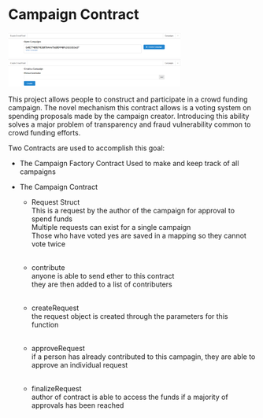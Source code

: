 # Campaign Contract

<img src="./images/landing_page.PNG" width="350"/>

<img src="./images/create_new_campaign_page.PNG" width="350"/>

This project allows people to construct and participate in a crowd funding campaign. The novel mechanism this contract allows is a voting system on spending proposals made by the campaign creator. Introducing this ability solves a major problem of transparency and fraud vulnerability common to crowd funding efforts.


Two Contracts are used to accomplish this goal:

* The Campaign Factory Contract
  Used to make and keep track of all campaigns

* The Campaign Contract
  * Request Struct</br>
    This is a request by the author of the campaign for approval to spend funds</br>
    Multiple requests can exist for a single campaign</br>
    Those who have voted yes are saved in a mapping so they cannot vote twice</br>
    <br />
    
  * contribute<br />
    anyone is able to send ether to this contract<br />
    they are then added to a list of contributers<br />
    <br />
  * createRequest<br />
    the request object is created through the parameters for this function<br />
    <br />
  * approveRequest<br />
    if a person has already contributed to this campagin, they are able to approve an individual request<br />
    <br />
  * finalizeRequest<br />
    author of contract is able to access the funds if a majority of approvals has been reached</br>
